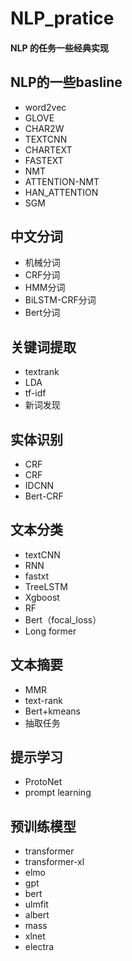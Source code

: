 # NLP_pratice
#### NLP 的任务一些经典实现
## NLP的一些basline
- word2vec
- GLOVE
- CHAR2W
- TEXTCNN
- CHARTEXT
- FASTEXT
- NMT
- ATTENTION-NMT
- HAN_ATTENTION
- SGM

## 中文分词
- 机械分词
- CRF分词
- HMM分词
- BiLSTM-CRF分词
- Bert分词

## 关键词提取
- textrank
- LDA
- tf-idf
- 新词发现

## 实体识别
- CRF
- CRF
- IDCNN
- Bert-CRF

## 文本分类
- textCNN
- RNN 
- fastxt
- TreeLSTM
- Xgboost
- RF
- Bert（focal_loss）
- Long former

## 文本摘要
- MMR
- text-rank
- Bert+kmeans
- 抽取任务


## 提示学习
- ProtoNet
- prompt learning

## 预训练模型
- transformer
- transformer-xl
- elmo
- gpt
- bert
- ulmfit
- albert
- mass
- xlnet
- electra